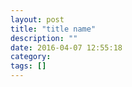 ```yaml
---
layout: post
title: "title name"
description: ""
date: 2016-04-07 12:55:18
category:
tags: []
---
```

